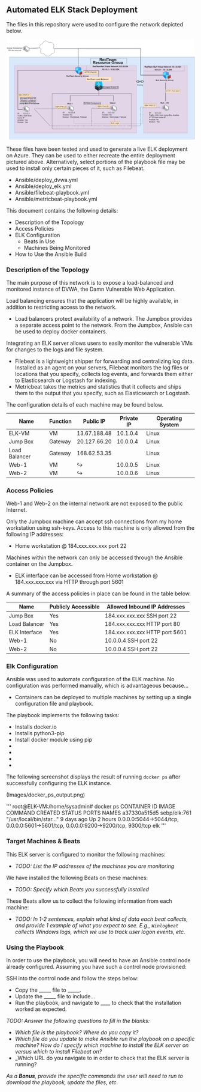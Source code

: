 ## Automated ELK Stack Deployment

The files in this repository were used to configure the network depicted below.


![](Images/Network_Topology.png)

These files have been tested and used to generate a live ELK deployment on Azure. They can be used to either recreate the entire deployment pictured above. Alternatively, select portions of the playbook file may be used to install only certain pieces of it, such as Filebeat.

  - Ansible/deploy_dvwa.yml
  - Ansible/deploy_elk.yml
  - Ansible/filebeat-playbook.yml
  - Ansible/metricbeat-playbook.yml

This document contains the following details:
- Description of the Topology
- Access Policies
- ELK Configuration
  - Beats in Use
  - Machines Being Monitored
- How to Use the Ansible Build


### Description of the Topology

The main purpose of this network is to expose a load-balanced and monitored instance of DVWA, the Damn Vulnerable Web Application.

Load balancing ensures that the application will be highly available, in addition to restricting access to the network.
- Load balancers protect availability of a network. The Jumpbox provides a separate access point to the network. From the Jumpbox, Ansible can be used to deploy docker containers. 

Integrating an ELK server allows users to easily monitor the vulnerable VMs for changes to the logs and file system.
- Filebeat is a lightweight shipper for forwarding and centralizing log data. Installed as an agent on your servers, Filebeat monitors the log files or locations that you specify, collects log events, and forwards them either to Elasticsearch or Logstash for indexing.
- Metricbeat takes the metrics and statistics that it collects and ships them to the output that you specify, such as Elasticsearch or Logstash.

The configuration details of each machine may be found below.

| Name          | Function |Public IP   |Private IP| Operating System |
|---------------|----------|------------|----------|------------------|
| ELK-VM        | VM       |13.67.188.48| 10.1.0.4 |       Linux      |
| Jump Box      | Gateway  |20.127.66.20| 10.0.0.4 |       Linux      |
| Load Balancer | Gateway  |168.62.53.35|          |       Linux      |
| Web-1         | VM       |          ↪ | 10.0.0.5 |       Linux      |
| Web-2         | VM       |          ↪ | 10.0.0.6 |       Linux      |

### Access Policies

Web-1 and Web-2 on the internal network are not exposed to the public Internet. 

Only the Jumpbox machine can accept ssh connections from my home workstation using ssh-keys. Access to this machine is only allowed from the following IP addresses:
- Home workstation @ 184.xxx.xxx.xxx port 22

Machines within the network can only be accessed through the Ansible container on the Jumpbox.
- ELK interface can be accessed from Home workstation @ 184.xxx.xxx.xxx via HTTP through port 5601

A summary of the access policies in place can be found in the table below.

| Name         | Publicly Accessible | Allowed Inbound IP Addresses  |
|--------------|---------------------|-------------------------------|
| Jump Box     |         Yes         | 184.xxx.xxx.xxx SSH  port 22  |
| Load Balancer|         Yes         | 184.xxx.xxx.xxx HTTP port 80  |
| ELK Interface|         Yes         | 184.xxx.xxx.xxx HTTP port 5601|
| Web-1        |         No          | 10.0.0.4        SSH  port 22  |
| Web-2        |         No          | 10.0.0.4        SSH  port 22  |


### Elk Configuration

Ansible was used to automate configuration of the ELK machine. No configuration was performed manually, which is advantageous because...
- Containers can be deployed to multiple machines by setting up a single configuration file and playbook.

The playbook implements the following tasks:
- Installs docker.io
- Installs python3-pip
- Install docker module using pip
- 
- 
- 
- 

The following screenshot displays the result of running `docker ps` after successfully configuring the ELK instance.

(Images/docker_ps_output.png)

'''
root@ELK-VM:/home/sysadmin# docker ps
CONTAINER ID   IMAGE          COMMAND                  CREATED      STATUS       PORTS         NAMES
a37330a515d5   sebp/elk:761   "/usr/local/bin/star…"   9 days ago   Up 2 hours   0.0.0.0:5044->5044/tcp, 0.0.0.0:5601->5601/tcp, 0.0.0.0:9200->9200/tcp, 9300/tcp   elk
'''

### Target Machines & Beats
This ELK server is configured to monitor the following machines:
- _TODO: List the IP addresses of the machines you are monitoring_

We have installed the following Beats on these machines:
- _TODO: Specify which Beats you successfully installed_

These Beats allow us to collect the following information from each machine:
- _TODO: In 1-2 sentences, explain what kind of data each beat collects, and provide 1 example of what you expect to see. E.g., `Winlogbeat` collects Windows logs, which we use to track user logon events, etc._

### Using the Playbook
In order to use the playbook, you will need to have an Ansible control node already configured. Assuming you have such a control node provisioned: 

SSH into the control node and follow the steps below:
- Copy the _____ file to _____.
- Update the _____ file to include...
- Run the playbook, and navigate to ____ to check that the installation worked as expected.

_TODO: Answer the following questions to fill in the blanks:_
- _Which file is the playbook? Where do you copy it?_
- _Which file do you update to make Ansible run the playbook on a specific machine? How do I specify which machine to install the ELK server on versus which to install Filebeat on?_
- _Which URL do you navigate to in order to check that the ELK server is running?

_As a **Bonus**, provide the specific commands the user will need to run to download the playbook, update the files, etc._